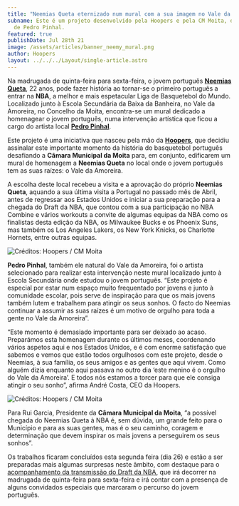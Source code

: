 ```yaml
---
title: "Neemias Queta eternizado num mural com a sua imagem no Vale da Amoreira "
subname: Este é um projeto desenvolvido pela Hoopers e pela CM Moita, da autoria
  de Pedro Pinhal.
featured: true
publishDate: Jul 28th 21
image: /assets/articles/banner_neemy_mural.png
author: Hoopers
layout: ../../../Layout/single-article.astro
---
```

Na madrugada de quinta-feira para sexta-feira, o jovem português **[Neemias Queta](https://www.instagram.com/neemy23/)**, 22 anos, pode fazer história ao tornar-se o primeiro português a entrar na **NBA**, a melhor e mais espetacular Liga de Basquetebol do Mundo. Localizado junto à Escola Secundária da Baixa da Banheira, no Vale da Amoreira, no Concelho da Moita, encontra-se um mural dedicado a homenagear o jovem português, numa intervenção artística que ficou a cargo do artista local **[Pedro Pinhal](https://www.instagram.com/pinhal_art/)**.

Este projeto é uma iniciativa que nasceu pela mão da **[Hoopers](https://www.hoopers.club/)**, que decidiu assinalar este importante momento da história do basquetebol português desafiando a **Câmara Municipal da Moita** para, em conjunto, edificarem um mural de homenagem a **Neemias Queta** no local onde o jovem português tem as suas raízes: o Vale da Amoreira. 

A escolha deste local recebeu a visita e a aprovação do próprio **Neemias Queta**, aquando a sua última visita a Portugal no passado mês de Abril, antes de regressar aos Estados Unidos e iniciar a sua preparação para a chegada do Draft da NBA, que contou com a sua participação no NBA Combine e vários workouts a convite de algumas equipas da NBA como os finalistas desta edição da NBA, os Milwaukee Bucks e os Phoenix Suns, mas também os Los Angeles Lakers, os New York Knicks, os Charlotte Hornets, entre outras equipas.

![Créditos: Hoopers / CM Moita](https://images.squarespace-cdn.com/content/v1/5f217fac8e24187c674282cd/1627465012075-OHI4HK1RL6H097JU1E5L/Neemias+Queta+5.JPG?format=2500w)

**Pedro Pinhal**, também ele natural do Vale da Amoreira, foi o artista selecionado para realizar esta intervenção neste mural localizado junto à Escola Secundária onde estudou o jovem português. “Este projeto é especial por estar num espaço muito frequentado por jovens e junto à comunidade escolar, pois serve de inspiração para que os mais jovens também lutem e trabalhem para atingir os seus sonhos. O facto do Neemias continuar a assumir as suas raízes é um motivo de orgulho para toda a gente no Vale da Amoreira”.

“Este momento é demasiado importante para ser deixado ao acaso. Preparámos esta homenagem durante os últimos meses, coordenando vários aspetos aqui e nos Estados Unidos, e é com enorme satisfação que sabemos e vemos que estão todos orgulhosos com este projeto, desde o Neemias, à sua família, os seus amigos e as gentes que aqui vivem. Como alguém dizia enquanto aqui passava no outro dia ‘este menino é o orgulho do Vale da Amoreira’. E todos nós estamos a torcer para que ele consiga atingir o seu sonho”, afirma André Costa, CEO da Hoopers.

![Créditos: Hoopers / CM Moita](https://images.squarespace-cdn.com/content/v1/5f217fac8e24187c674282cd/1627465205878-B3DZR287ZXFWJK84QOPE/Neemias+Queta+3.jpg?format=2500w)

Para Rui Garcia, Presidente da **Câmara Municipal da Moita**, “a possível chegada do Neemias Queta à NBA é, sem dúvida, um grande feito para o Município e para as suas gentes, mas é o seu caminho, coragem e determinação que devem inspirar os mais jovens a perseguirem os seus sonhos”. 

Os trabalhos ficaram concluídos esta segunda feira (dia 26) e estão a ser preparadas mais algumas surpresas neste âmbito, com destaque para o [acompanhamento da transmissão do Draft da NBA](https://www.eventbrite.com/e/nba-draft-2021-hoopers-coverage-tickets-163912337213), que irá decorrer na madrugada de quinta-feira para sexta-feira e irá contar com a presença de alguns convidados especiais que marcaram o percurso do jovem português.